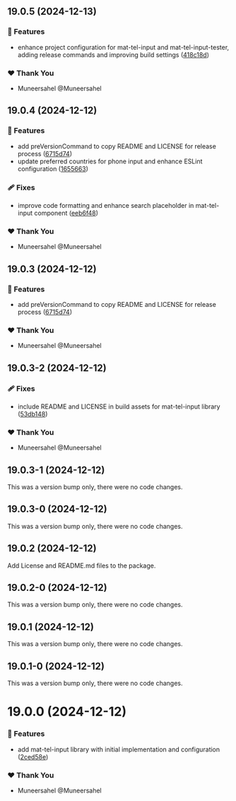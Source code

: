 ## 19.0.5 (2024-12-13)

### 🚀 Features

- enhance project configuration for mat-tel-input and mat-tel-input-tester, adding release commands and improving build settings ([418c18d](https://github.com/Muneersahel/mat-tel-input/commit/418c18d))

### ❤️ Thank You

- Muneersahel @Muneersahel

## 19.0.4 (2024-12-12)

### 🚀 Features

- add preVersionCommand to copy README and LICENSE for release process ([6715d74](https://github.com/Muneersahel/mat-tel-input/commit/6715d74))
- update preferred countries for phone input and enhance ESLint configuration ([1655663](https://github.com/Muneersahel/mat-tel-input/commit/1655663))

### 🩹 Fixes

- improve code formatting and enhance search placeholder in mat-tel-input component ([eeb6f48](https://github.com/Muneersahel/mat-tel-input/commit/eeb6f48))

### ❤️ Thank You

- Muneersahel @Muneersahel

## 19.0.3 (2024-12-12)

### 🚀 Features

- add preVersionCommand to copy README and LICENSE for release process ([6715d74](https://github.com/Muneersahel/mat-tel-input/commit/6715d74))

### ❤️ Thank You

- Muneersahel @Muneersahel

## 19.0.3-2 (2024-12-12)

### 🩹 Fixes

- include README and LICENSE in build assets for mat-tel-input library ([53db148](https://github.com/Muneersahel/mat-tel-input/commit/53db148))

### ❤️ Thank You

- Muneersahel @Muneersahel

## 19.0.3-1 (2024-12-12)

This was a version bump only, there were no code changes.

## 19.0.3-0 (2024-12-12)

This was a version bump only, there were no code changes.

## 19.0.2 (2024-12-12)

Add License and README.md files to the package.

## 19.0.2-0 (2024-12-12)

This was a version bump only, there were no code changes.

## 19.0.1 (2024-12-12)

This was a version bump only, there were no code changes.

## 19.0.1-0 (2024-12-12)

This was a version bump only, there were no code changes.

# 19.0.0 (2024-12-12)

### 🚀 Features

- add mat-tel-input library with initial implementation and configuration ([2ced58e](https://github.com/Muneersahel/mat-tel-input/commit/2ced58e))

### ❤️ Thank You

- Muneersahel @Muneersahel
